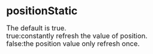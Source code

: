 # positionStatic
<font size=4>The default is true.   
true:constantly refresh the value of position.   
false:the position value only refresh once.</font>
